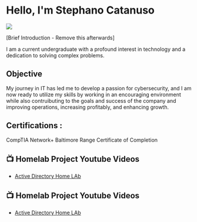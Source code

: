 # Hello, I'm Stephano Catanuso
<a href="https://linkedin.com/in/stephano-catanuso-101b7b308/"><img src="https://img.shields.io/badge/-LinkedIn-0072b1?&style=for-the-badge&logo=linkedin&logoColor=white" /></a>

[Brief Introduction - Remove this afterwards]

I am a current undergraduate with a profound interest in technology and a dedication to solving complex problems.

## Objective

My journey in IT has led me to develop a passion for cybersecurity, and I am now ready to utilize my skills by working in an encouraging environment while also contruibuting to the goals and success of the company and improving operations, increasing profitably, and enhancing growth.

<h2> Certifications :</h2>

CompTIA Network+
Baltimore Range Certificate of Completion

<h2>📺 Homelab Project Youtube Videos</h2>

- [Active Directory Home LAb](https://www.youtube.com/watch?v=a83ASGn_V_s)



<h2>📺 Homelab Project Youtube Videos</h2>

- [Active Directory Home LAb](https://www.youtube.com/watch?v=a83ASGn_V_s)
